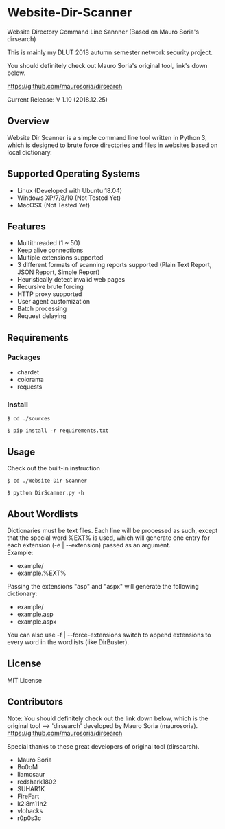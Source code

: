 # Website-Dir-Scanner
Website Directory Command Line Sannner (Based on Mauro Soria's dirsearch)

This is mainly my DLUT 2018 autumn semester network security project.

You should definitely check out Mauro Soria's original tool, link's down below.

https://github.com/maurosoria/dirsearch

Current Release: V 1.10 (2018.12.25)

## Overview
Website Dir Scanner is a simple command line tool written in Python 3, which is designed to brute force directories and files in websites based on local dictionary.

## Supported Operating Systems
- Linux (Developed with Ubuntu 18.04)
- Windows XP/7/8/10 (Not Tested Yet)
- MacOSX (Not Tested Yet)

## Features
- Multithreaded (1 ~ 50)
- Keep alive connections
- Multiple extensions supported
- 3 different formats of scanning reports supported (Plain Text Report, JSON Report, Simple Report)
- Heuristically detect invalid web pages
- Recursive brute forcing
- HTTP proxy supported
- User agent customization
- Batch processing
- Request delaying

## Requirements
### Packages
- chardet
- colorama
- requests
### Install
```
$ cd ./sources
```
```
$ pip install -r requirements.txt
```

## Usage
Check out the built-in instruction
```
$ cd ./Website-Dir-Scanner
```
```
$ python DirScanner.py -h
```

## About Wordlists
Dictionaries must be text files. Each line will be processed as such, except that the special word %EXT% is used, which will generate one entry for each extension (-e | --extension) passed as an argument.
<br/>
Example:
- example/
- example.%EXT%

Passing the extensions "asp" and "aspx" will generate the following dictionary:
- example/
- example.asp
- example.aspx

You can also use -f | --force-extensions switch to append extensions to every word in the wordlists (like DirBuster).

## License
MIT License

## Contributors
Note: You should definitely check out the link down below, which is the original tool --> 'dirsearch' developed by Mauro Soria (maurosoria).
https://github.com/maurosoria/dirsearch

Special thanks to these great developers of original tool (dirsearch).
- Mauro Soria
- Bo0oM
- liamosaur
- redshark1802
- SUHAR1K
- FireFart
- k2l8m11n2
- vlohacks
- r0p0s3c
